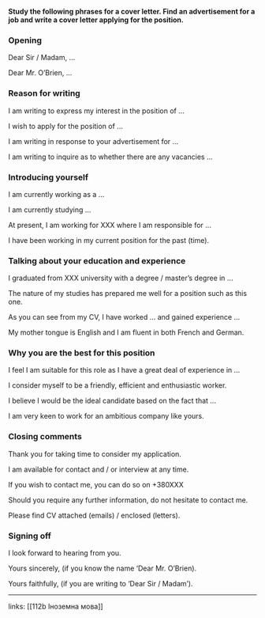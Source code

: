 **Study the following phrases for a cover letter. Find an advertisement for a job and write a cover letter applying for the position.**

### Opening

Dear Sir / Madam, ...

Dear Mr. O’Brien, ...

### Reason for writing

I am writing to express my interest in the position of ...

I wish to apply for the position of ...

I am writing in response to your advertisement for ...

I am writing to inquire as to whether there are any vacancies ...

### Introducing yourself

I am currently working as a ...

I am currently studying ...

At present, I am working for XXX where I am responsible for ...

I have been working in my current position for the past (time).

### Talking about your education and experience

I graduated from XXX university with a degree / master’s degree in ...

The nature of my studies has prepared me well for a position such as this one.

As you can see from my CV, I have worked ... and gained experience ...

My mother tongue is English and I am fluent in both French and German.

### Why you are the best for this position

I feel I am suitable for this role as I have a great deal of experience in ...

I consider myself to be a friendly, efficient and enthusiastic worker.

I believe I would be the ideal candidate based on the fact that ...

I am very keen to work for an ambitious company like yours.

### Closing comments

Thank you for taking time to consider my application.

I am available for contact and / or interview at any time.

If you wish to contact me, you can do so on +380XXX

Should you require any further information, do not hesitate to contact me.

Please find CV attached (emails) / enclosed (letters).

### Signing off

I look forward to hearing from you.

Yours sincerely, (if you know the name ‘Dear Mr. O’Brien).

Yours faithfully, (if you are writing to ‘Dear Sir / Madam’).






---

links: [[112b Іноземна мова]]

